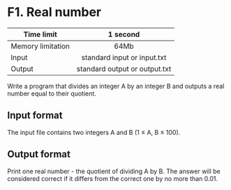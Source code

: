 # F1. Real number


| Time limit     | 1 second           |
| ------------- |:-------------:|
|  Memory limitation   | 64Mb| 
| Input  | standard input or input.txt | 
| Output | standard output or output.txt | 


Write a program that divides an integer A by an integer B and outputs a real number equal to their quotient.

## **Input format**

The input file contains two integers A and B (1 ≤ A, B ≤ 100).

## **Output format**

Print one real number - the quotient of dividing A by B. The answer will be considered correct if it differs from the correct one by no more than 0.01.
